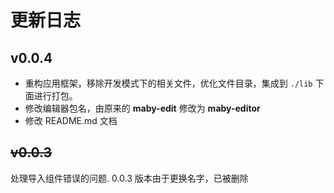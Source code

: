 更新日志
=========

v0.0.4
------
  - 重构应用框架，移除开发模式下的相关文件，优化文件目录，集成到 `./lib` 下面进行打包。
  - 修改编辑器包名，由原来的 **maby-edit** 修改为 **maby-editor**
  - 修改 README.md 文档

~~v0.0.3~~
------

处理导入组件错误的问题.
0.0.3 版本由于更换名字，已被删除
